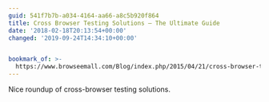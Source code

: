 ```yaml
---
guid: 541f7b7b-a034-4164-aa66-a8c5b920f864
title: Cross Browser Testing Solutions – The Ultimate Guide
date: '2018-02-18T20:13:54+00:00'
changed: '2019-09-24T14:34:10+00:00'


bookmark_of: >-
  https://www.browseemall.com/Blog/index.php/2015/04/21/cross-browser-testing-solutions-the-ultimate-guide/
---
```



Nice roundup of cross-browser testing solutions.
